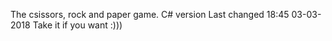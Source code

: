 The csissors, rock and paper game. C# version
Last changed 18:45 03-03-2018
Take it if you want :)))
